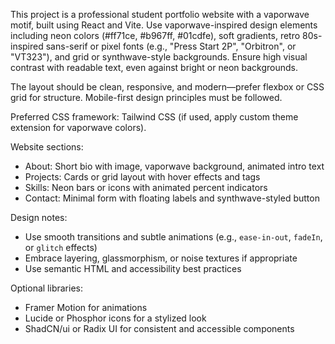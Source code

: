 <!-- Use this file to provide workspace-specific custom instructions to Copilot. For more details, visit https://code.visualstudio.com/docs/copilot/copilot-customization#_use-a-githubcopilotinstructionsmd-file -->

This project is a professional student portfolio website with a vaporwave motif, built using React and Vite. Use vaporwave-inspired design elements including neon colors (#ff71ce, #b967ff, #01cdfe), soft gradients, retro 80s-inspired sans-serif or pixel fonts (e.g., "Press Start 2P", "Orbitron", or "VT323"), and grid or synthwave-style backgrounds. Ensure high visual contrast with readable text, even against bright or neon backgrounds.

The layout should be clean, responsive, and modern—prefer flexbox or CSS grid for structure. Mobile-first design principles must be followed.

Preferred CSS framework: Tailwind CSS (if used, apply custom theme extension for vaporwave colors).

Website sections:
- About: Short bio with image, vaporwave background, animated intro text
- Projects: Cards or grid layout with hover effects and tags
- Skills: Neon bars or icons with animated percent indicators
- Contact: Minimal form with floating labels and synthwave-styled button

Design notes:
- Use smooth transitions and subtle animations (e.g., `ease-in-out`, `fadeIn`, or `glitch` effects)
- Embrace layering, glassmorphism, or noise textures if appropriate
- Use semantic HTML and accessibility best practices

Optional libraries:
- Framer Motion for animations
- Lucide or Phosphor icons for a stylized look
- ShadCN/ui or Radix UI for consistent and accessible components
